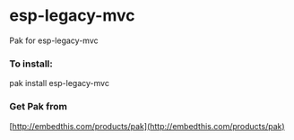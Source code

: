 esp-legacy-mvc
===

Pak for esp-legacy-mvc

### To install:

pak install esp-legacy-mvc

### Get Pak from

[http://embedthis.com/products/pak](http://embedthis.com/products/pak)

